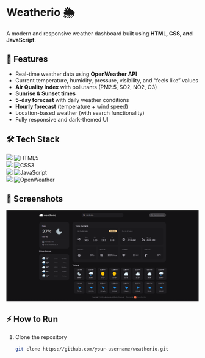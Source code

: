 # Weatherio 🌦️

A modern and responsive weather dashboard built using **HTML, CSS, and JavaScript**.

## 🚀 Features

- Real-time weather data using **OpenWeather API**
- Current temperature, humidity, pressure, visibility, and “feels like” values
- **Air Quality Index** with pollutants (PM2.5, SO2, NO2, O3)
- **Sunrise & Sunset times**
- **5-day forecast** with daily weather conditions
- **Hourly forecast** (temperature + wind speed)
- Location-based weather (with search functionality)
- Fully responsive and dark-themed UI

## 🛠️ Tech Stack

<img src="https://cdn.jsdelivr.net/gh/devicons/devicon/icons/html5/html5-original.svg" width="50px"/> ![HTML5](https://img.shields.io/badge/HTML5-E34F26?style=for-the-badge&logo=html5&logoColor=white) <br>
<img src="https://cdn.jsdelivr.net/gh/devicons/devicon/icons/css3/css3-original.svg" width="50px"/> ![CSS3](https://img.shields.io/badge/CSS3-1572B6?style=for-the-badge&logo=css3&logoColor=white)  <br>
<img src="https://cdn.jsdelivr.net/gh/devicons/devicon/icons/javascript/javascript-original.svg" width="50px"/>
 ![JavaScript](https://img.shields.io/badge/JavaScript-F7DF1E?style=for-the-badge&logo=javascript&logoColor=black) <br>
<img src="https://openweathermap.org/themes/openweathermap/assets/img/logo_white_cropped.png" width="100px"/>
![OpenWeather](https://img.shields.io/badge/OpenWeather-FF4F00?style=for-the-badge&logo=openweathermap&logoColor=white)


## 📸 Screenshots

![Weather Dashboard Preview](assest/userInterface.png)

## ⚡ How to Run

1. Clone the repository
   ```bash
   git clone https://github.com/your-username/weatherio.git
